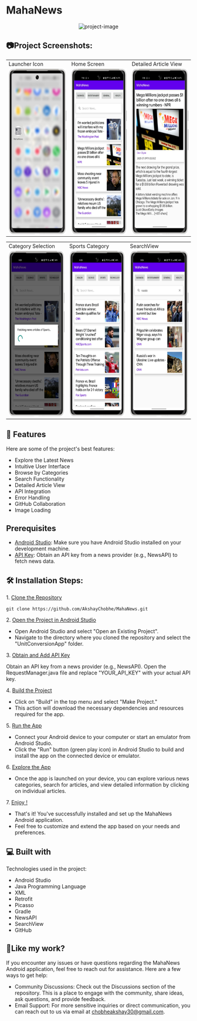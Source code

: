 # MahaNews
<p align="center"><img src="https://socialify.git.ci/AkshayChobhe/MahaNews/image?description=1&font=Jost&language=1&name=1&owner=1&theme=Auto" alt="project-image"></p>

<h2>📷Project Screenshots: </h2>
<p align="center" float="left">
<table>
  <tr>
    <td>Launcher Icon</td>
    <td>Home Screen</td>
    <td>Detailed Article View</td>
  </tr>
  <tr>    
    <td><img src="https://github.com/AkshayChobhe/MahaNews/blob/master/app/src/main/res/drawable/framed_6.png?raw=true" alt="project-screenshot" width="220" height="450"></td>
    <td><img src="https://github.com/AkshayChobhe/MahaNews/blob/master/app/src/main/res/drawable/framed_1.png?raw=true" alt="project-screenshot" width="220" height="450"></td>
    <td><img src="https://github.com/AkshayChobhe/MahaNews/blob/master/app/src/main/res/drawable/framed_2.png?raw=true" alt="project-screenshot" width="220" height="450"></td>
  </tr>
 </table>
 <table>
  <tr>
    <td>Category Selection</td>
    <td>Sports Category</td>
    <td>SearchView</td>
  </tr>
  <tr>
    <td><img src="https://github.com/AkshayChobhe/MahaNews/blob/master/app/src/main/res/drawable/framed_3.png?raw=true" alt="project-screenshot" width="220" height="450"></td>
    <td><img src="https://github.com/AkshayChobhe/MahaNews/blob/master/app/src/main/res/drawable/framed_4.png?raw=true" alt="project-screenshot" width="220" height="450"></td>
    <td><img src="https://github.com/AkshayChobhe/MahaNews/blob/master/app/src/main/res/drawable/framed_5.png?raw=true" alt="project-screenshot" width="220" height="450"></td>
  </tr>
 </table>
 </p>

<h2>🧐 Features</h2>

Here are some of the project's best features:

*   Explore the Latest News
*   Intuitive User Interface
*   Browse by Categories
*   Search Functionality
*   Detailed Article View
*   API Integration
*   Error Handling
*   GitHub Collaboration
*   Image Loading

<h2> Prerequisites</h2>

* <ins>Android Studio</ins>: Make sure you have Android Studio installed on your development machine.
* <ins>API Key</ins>: Obtain an API key from a news provider (e.g., NewsAPI) to fetch news data.
  
<h2>🛠️ Installation Steps:</h2>

<p>1. <ins>Clone the Repository</ins></p>

```
git clone https://github.com/AkshayChobhe/MahaNews.git
```

<p>2. <ins>Open the Project in Android Studio</ins></p>

* Open Android Studio and select "Open an Existing Project". 
* Navigate to the directory where you cloned the repository and select the "UnitConversionApp" folder.

<p>3. <ins>Obtain and Add API Key</ins></p>

Obtain an API key from a news provider (e.g., NewsAPI). Open the RequestManager.java file and replace "YOUR_API_KEY" with your actual API key.

<p>4. <ins>Build the Project</ins></p>

* Click on "Build" in the top menu and select "Make Project."
* This action will download the necessary dependencies and resources required for the app.

<p>5. <ins>Run the App</ins></p>

* Connect your Android device to your computer or start an emulator from Android Studio.
* Click the "Run" button (green play icon) in Android Studio to build and install the app on the connected device or emulator.

<p>6. <ins>Explore the App</ins></p>

* Once the app is launched on your device, you can explore various news categories, search for articles, and view detailed information by clicking on individual articles.
<p>7. <ins>Enjoy !</ins></p>

* That's it! You've successfully installed and set up the MahaNews Android application.
* Feel free to customize and extend the app based on your needs and preferences.
  
<h2>💻 Built with</h2>

Technologies used in the project:

*   Android Studio
*   Java Programming Language
*   XML
*   Retrofit
*   Picasso
*   Gradle
*   NewsAPI
*   SearchView
*   GitHub

<h2>💖Like my work?</h2>
If you encounter any issues or have questions regarding the MahaNews Android application, feel free to reach out for assistance. Here are a few ways to get help:

* Community Discussions: Check out the Discussions section of the repository. This is a place to engage with the community, share ideas, ask questions, and provide feedback.
* Email Support: For more sensitive inquiries or direct communication, you can reach out to us via email at chobheakshay30@gmail.com.
